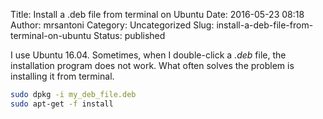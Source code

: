 Title: Install a .deb file from terminal on Ubuntu
Date: 2016-05-23 08:18
Author: mrsantoni
Category: Uncategorized
Slug: install-a-deb-file-from-terminal-on-ubuntu
Status: published

I use Ubuntu 16.04. Sometimes, when I double-click a *.deb* file, the
installation program does not work. What often solves the problem is
installing it from terminal.

```bash
sudo dpkg -i my_deb_file.deb
sudo apt-get -f install
```
